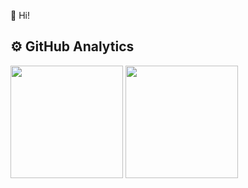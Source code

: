 👋 Hi!

 ## ⚙️ GitHub Analytics
<p align="left">
  <img height="180em" src="https://github-readme-stats.vercel.app/api?username=oanapintoiu&show_icons=true&hide_border=true&&count_private=true&include_all_commits=true" />
  <img height="180em" src="https://github-readme-stats.vercel.app/api/top-langs/?username=oanapintoiu&exclude_repo=KNN-Image-Classification&show_icons=true&hide_border=true&layout=compact&langs_count=8"/>
</p>

